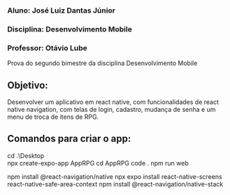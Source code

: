 ### Aluno: José Luiz Dantas Júnior
### Disciplina: Desenvolvimento Mobile
### Professor: Otávio Lube
Prova do segundo bimestre da disciplina Desenvolvimento Mobile
## Objetivo:
Desenvolver um aplicativo em react native, com funcionalidades de react native navigation, com telas de login, cadastro, mudança de senha e um menu de troca de itens de RPG.
## Comandos para criar o app:
cd .\Desktop\
npx create-expo-app AppRPG
cd AppRPG
code .
npm run web

npm install @react-navigation/native
npx expo install react-native-screens react-native-safe-area-context
npm install @react-navigation/native-stack
